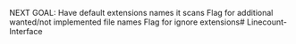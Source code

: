NEXT GOAL:
    Have default extensions names it scans
    Flag for additional wanted/not implemented file names
    Flag for ignore extensions# Linecount-Interface
